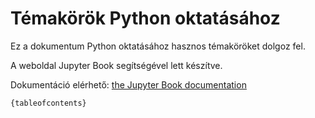 # Témakörök Python oktatásához

Ez a dokumentum Python oktatásához hasznos témaköröket dolgoz fel.

A weboldal Jupyter Book segítségével lett készítve. 

Dokumentáció elérhető: [the Jupyter Book documentation](https://jupyterbook.org) 



```
{tableofcontents}
```
